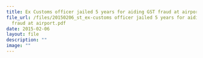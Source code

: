 ```yaml
---
title: Ex Customs officer jailed 5 years for aiding GST fraud at airport
file_url: /files/20150206_st_ex-customs officer jailed 5 years for aiding gst
  fraud at airport.pdf
date: 2015-02-06
layout: file
description: ""
image: ""
---
```

